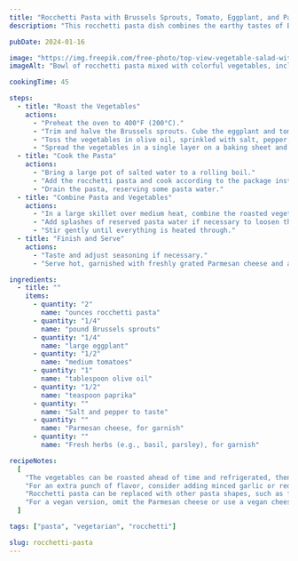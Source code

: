 ```yaml
---
title: "Rocchetti Pasta with Brussels Sprouts, Tomato, Eggplant, and Paprika"
description: "This rocchetti pasta dish combines the earthy tastes of Brussels sprouts and eggplant with the tangy sweetness of tomato, all balanced by the warm undertones of paprika."

pubDate: 2024-01-16

image: "https://img.freepik.com/free-photo/top-view-vegetable-salad-with-seasonings-dark-health-salad-diet-food_140725-123995.jpg?t=st=1727550555~exp=1727554155~hmac=6bd9573ce45787e06bb4e9a3ad9148351adb587e4a5379401a5fc57ffa60f1b9&w=826"
imageAlt: "Bowl of rocchetti pasta mixed with colorful vegetables, including Brussels sprouts, tomato, eggplant, and a sprinkle of paprika"

cookingTime: 45

steps:
  - title: "Roast the Vegetables"
    actions:
      - "Preheat the oven to 400°F (200°C)."
      - "Trim and halve the Brussels sprouts. Cube the eggplant and tomato."
      - "Toss the vegetables in olive oil, sprinkled with salt, pepper, and paprika."
      - "Spread the vegetables in a single layer on a baking sheet and roast for 25-30 minutes or until they are tender and have caramelized edges."
  - title: "Cook the Pasta"
    actions:
      - "Bring a large pot of salted water to a rolling boil."
      - "Add the rocchetti pasta and cook according to the package instructions until al dente."
      - "Drain the pasta, reserving some pasta water."
  - title: "Combine Pasta and Vegetables"
    actions:
      - "In a large skillet over medium heat, combine the roasted vegetables with the cooked pasta."
      - "Add splashes of reserved pasta water if necessary to loosen the mixture and create a light sauce."
      - "Stir gently until everything is heated through."
  - title: "Finish and Serve"
    actions:
      - "Taste and adjust seasoning if necessary."
      - "Serve hot, garnished with freshly grated Parmesan cheese and a sprinkle of fresh herbs or additional paprika."

ingredients:
  - title: ""
    items:
      - quantity: "2"
        name: "ounces rocchetti pasta"
      - quantity: "1/4"
        name: "pound Brussels sprouts"
      - quantity: "1/4"
        name: "large eggplant"
      - quantity: "1/2"
        name: "medium tomatoes"
      - quantity: "1"
        name: "tablespoon olive oil"
      - quantity: "1/2"
        name: "teaspoon paprika"
      - quantity: ""
        name: "Salt and pepper to taste"
      - quantity: ""
        name: "Parmesan cheese, for garnish"
      - quantity: ""
        name: "Fresh herbs (e.g., basil, parsley), for garnish"

recipeNotes:
  [
    "The vegetables can be roasted ahead of time and refrigerated, then quickly reheated with the pasta for a faster meal.",
    "For an extra punch of flavor, consider adding minced garlic or red pepper flakes to the vegetables before roasting.",
    "Rocchetti pasta can be replaced with other pasta shapes, such as fusilli or farfalle, which also catch pieces of the vegetables well.",
    "For a vegan version, omit the Parmesan cheese or use a vegan cheese alternative.",
  ]

tags: ["pasta", "vegetarian", "rocchetti"]

slug: rocchetti-pasta
---
```


